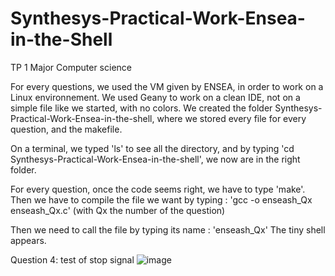 # Synthesys-Practical-Work-Ensea-in-the-Shell
TP 1 Major Computer science

For every questions, we used the VM given by ENSEA, in order to work on a Linux environnement. 
We used Geany to work on a clean IDE, not on a simple file like we started, with no colors. 
We created the folder Synthesys-Practical-Work-Ensea-in-the-shell, where we stored every file for every question, and the makefile.

On a terminal, we typed 'ls' to see all the directory, and by typing 'cd Synthesys-Practical-Work-Ensea-in-the-shell', we now are in the right folder. 

For every question, once the code seems right, we have to type 'make'. Then we have to compile the file we want by typing : 
'gcc -o enseash_Qx enseash_Qx.c' (with Qx the number of the question)

Then we need to call the file by typing its name : 'enseash_Qx'
The tiny shell appears.


Question 4: test of stop signal
![image](https://github.com/user-attachments/assets/7cb94167-d679-4617-8d71-d68ee502774f)

